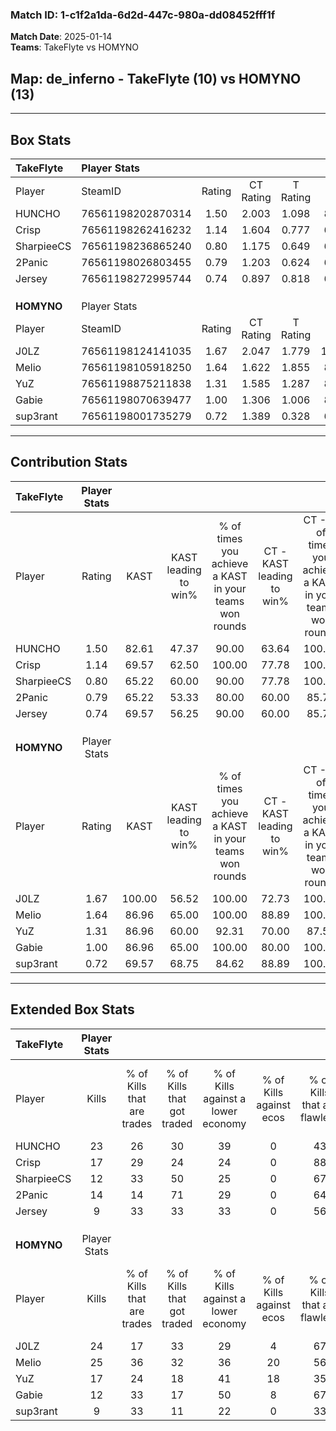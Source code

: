 ### Match ID: 1-c1f2a1da-6d2d-447c-980a-dd08452fff1f  
**Match Date**: 2025-01-14  
**Teams**: TakeFlyte vs HOMYNO  

## **Map**: de_inferno - TakeFlyte (10) vs HOMYNO (13)  
---  

## Box Stats  

| **TakeFlyte** | Player Stats      |        |           |          |        |       |       |         |        |      |     |
| :- | :- | :-: | :-: | :-: | :-: | :-: | :-: | :-: | :-: | :-: | :-: |
| Player        | SteamID           | Rating | CT Rating | T Rating |  KAST  |  ADR  | Kills | Assists | Deaths | K/D  | HS% |
| HUNCHO        | 76561198202870314 |  1.50  |   2.003   |  1.098   | 82.61  | 105.0 |  23   |    6    |   17   | 1.35 | 47  |
| Crisp         | 76561198262416232 |  1.14  |   1.604   |  0.777   | 69.57  | 74.1  |  17   |    9    |   15   | 1.13 | 17  |
| SharpieeCS    | 76561198236865240 |  0.80  |   1.175   |  0.649   | 65.22  | 66.2  |  12   |    3    |   18   | 0.67 | 50  |
| 2Panic        | 76561198026803455 |  0.79  |   1.203   |  0.624   | 65.22  | 58.4  |  14   |    0    |   20   | 0.70 | 64  |
| Jersey        | 76561198272995744 |  0.74  |   0.897   |  0.818   | 69.57  | 61.9  |   9   |    7    |   17   | 0.53 | 66  |
|               |                   |        |           |          |        |       |       |         |        |      |     |
|               |                   |        |           |          |        |       |       |         |        |      |     |
|               |                   |        |           |          |        |       |       |         |        |      |     |
| **HOMYNO**    | Player Stats      |        |           |          |        |       |       |         |        |      |     |
| Player        | SteamID           | Rating | CT Rating | T Rating |  KAST  |  ADR  | Kills | Assists | Deaths | K/D  | HS% |
| J0LZ          | 76561198124141035 |  1.67  |   2.047   |  1.779   | 100.00 | 109.0 |  24   |    6    |   17   | 1.41 | 58  |
| Melio         | 76561198105918250 |  1.64  |   1.622   |  1.855   | 86.96  | 98.6  |  25   |    3    |   14   | 1.79 | 32  |
| YuZ           | 76561198875211838 |  1.31  |   1.585   |  1.287   | 86.96  | 90.0  |  17   |    8    |   15   | 1.13 | 47  |
| Gabie         | 76561198070639477 |  1.00  |   1.306   |  1.006   | 86.96  | 54.4  |  12   |    6    |   15   | 0.80 | 58  |
| sup3rant      | 76561198001735279 |  0.72  |   1.389   |  0.328   | 69.57  | 38.5  |   9   |    3    |   14   | 0.64 | 66  |
---  

## Contribution Stats  

| **TakeFlyte** | Player Stats |        |                      |                                                        |                           |                                                             |                          |                                                            |
| :- | :-: | :-: | :-: | :-: | :-: | :-: | :-: | :-: |
| Player        |    Rating    |  KAST  | KAST leading to win% | % of times you achieve a KAST in your teams won rounds | CT - KAST leading to win% | CT - % of times you achieve a KAST in your teams won rounds | T - KAST leading to win% | T - % of times you achieve a KAST in your teams won rounds |
| HUNCHO        |     1.50     | 82.61  |        47.37         |                         90.00                          |           63.64           |                           100.00                            |          25.00           |                           66.67                            |
| Crisp         |     1.14     | 69.57  |        62.50         |                         100.00                         |           77.78           |                           100.00                            |          42.86           |                           100.00                           |
| SharpieeCS    |     0.80     | 65.22  |        60.00         |                         90.00                          |           77.78           |                           100.00                            |          33.33           |                           66.67                            |
| 2Panic        |     0.79     | 65.22  |        53.33         |                         80.00                          |           60.00           |                            85.71                            |          40.00           |                           66.67                            |
| Jersey        |     0.74     | 69.57  |        56.25         |                         90.00                          |           60.00           |                            85.71                            |          50.00           |                           100.00                           |
|               |              |        |                      |                                                        |                           |                                                             |                          |                                                            |
|               |              |        |                      |                                                        |                           |                                                             |                          |                                                            |
|               |              |        |                      |                                                        |                           |                                                             |                          |                                                            |
| **HOMYNO**    | Player Stats |        |                      |                                                        |                           |                                                             |                          |                                                            |
| Player        |    Rating    |  KAST  | KAST leading to win% | % of times you achieve a KAST in your teams won rounds | CT - KAST leading to win% | CT - % of times you achieve a KAST in your teams won rounds | T - KAST leading to win% | T - % of times you achieve a KAST in your teams won rounds |
| J0LZ          |     1.67     | 100.00 |        56.52         |                         100.00                         |           72.73           |                           100.00                            |          41.67           |                           100.00                           |
| Melio         |     1.64     | 86.96  |        65.00         |                         100.00                         |           88.89           |                           100.00                            |          45.45           |                           100.00                           |
| YuZ           |     1.31     | 86.96  |        60.00         |                         92.31                          |           70.00           |                            87.50                            |          50.00           |                           100.00                           |
| Gabie         |     1.00     | 86.96  |        65.00         |                         100.00                         |           80.00           |                           100.00                            |          50.00           |                           100.00                           |
| sup3rant      |     0.72     | 69.57  |        68.75         |                         84.62                          |           88.89           |                           100.00                            |          42.86           |                           60.00                            |
---  

## Extended Box Stats  

| **TakeFlyte** | Player Stats |                            |                            |                                    |                         |                              |                                 |        |                             |                                     |                          |                               |                            |
| :- | :-: | :-: | :-: | :-: | :-: | :-: | :-: | :-: | :-: | :-: | :-: | :-: | :-: |
| Player        |    Kills     | % of Kills that are trades | % of Kills that got traded | % of Kills against a lower economy | % of Kills against ecos | % of Kills that are flawless | % of Kills that are close duels | Deaths | % of Deaths that get traded | % of Deaths against a lower economy | % of Deaths against ecos | % of Deaths that are flawless | % of Deaths that are close |
| HUNCHO        |      23      |             26             |             30             |                 39                 |            0            |              43              |               13                |   17   |             18              |                 18                  |            0             |              35               |             0              |
| Crisp         |      17      |             29             |             24             |                 24                 |            0            |              88              |                0                |   15   |             20              |                 27                  |            0             |              53               |             7              |
| SharpieeCS    |      12      |             33             |             50             |                 25                 |            0            |              67              |               17                |   18   |             28              |                 28                  |            0             |              50               |             11             |
| 2Panic        |      14      |             14             |             71             |                 29                 |            0            |              64              |                7                |   20   |             30              |                 25                  |            0             |              80               |             0              |
| Jersey        |      9       |             33             |             33             |                 33                 |            0            |              56              |                0                |   17   |             29              |                 18                  |            0             |              47               |             24             |
|               |              |                            |                            |                                    |                         |                              |                                 |        |                             |                                     |                          |                               |                            |
|               |              |                            |                            |                                    |                         |                              |                                 |        |                             |                                     |                          |                               |                            |
|               |              |                            |                            |                                    |                         |                              |                                 |        |                             |                                     |                          |                               |                            |
| **HOMYNO**    | Player Stats |                            |                            |                                    |                         |                              |                                 |        |                             |                                     |                          |                               |                            |
| Player        |    Kills     | % of Kills that are trades | % of Kills that got traded | % of Kills against a lower economy | % of Kills against ecos | % of Kills that are flawless | % of Kills that are close duels | Deaths | % of Deaths that get traded | % of Deaths against a lower economy | % of Deaths against ecos | % of Deaths that are flawless | % of Deaths that are close |
| J0LZ          |      24      |             17             |             33             |                 29                 |            4            |              67              |               17                |   17   |             59              |                 24                  |            6             |              59               |             6              |
| Melio         |      25      |             36             |             32             |                 36                 |           20            |              56              |                8                |   14   |             29              |                 14                  |            7             |              71               |             7              |
| YuZ           |      17      |             24             |             18             |                 41                 |           18            |              35              |                6                |   15   |             33              |                 20                  |            0             |              40               |             13             |
| Gabie         |      12      |             33             |             17             |                 50                 |            8            |              67              |                0                |   15   |             40              |                 27                  |            13            |              67               |             13             |
| sup3rant      |      9       |             33             |             11             |                 22                 |            0            |              33              |                0                |   14   |             36              |                 14                  |            7             |              79               |             0              |
